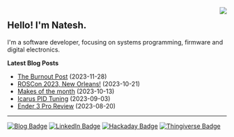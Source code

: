 <img src="https://github-readme-stats-git-masterrstaa-rickstaa.vercel.app/api/top-langs/?username=nnarain&layout=compact" align="right">

Hello! I'm Natesh.
------------------

I'm a software developer, focusing on systems programming, firmware and digital electronics.

**Latest Blog Posts**

<!-- BLOG-POST-LIST:START -->
* [The Burnout Post](https://nnarain.github.io/2023/11/28/The-Burnout-Post.html) (2023-11-28)
* [ROSCon 2023, New Orleans!](https://nnarain.github.io/2023/10/21/ROSCon-2023,-New-Orleans!.html) (2023-10-21)
* [Makes of the month](https://nnarain.github.io/2023/10/13/Makes-of-the-Month.html) (2023-10-13)
* [Icarus PID Tuning](https://nnarain.github.io/2023/09/03/Icarus-PID-Tuning.html) (2023-09-03)
* [Ender 3 Pro Review](https://nnarain.github.io/2023/08/20/Ender-3-Pro-Review.html) (2023-08-20)

<!-- BLOG-POST-LIST:END -->

---

[![Blog Badge](https://img.shields.io/badge/-Blog-green?style=flat-square&logo=github)](https://nnarain.github.io/)
[![LinkedIn Badge](https://img.shields.io/badge/-LinkedIn-blue?style=flat-square&logo=linkedin)](https://www.linkedin.com/in/natesh-narain-4b46b285/)
[![Hackaday Badge](https://img.shields.io/badge/-Hackaday-black?style=flat-square&logo=hackaday)](https://hackaday.io/projects/hacker/482112)
[![Thingiverse Badge](https://img.shields.io/badge/-Thingiverse-darkblue?style=flat-square&logo=thingiverse&logoColor=white)](https://www.thingiverse.com/nnarain/makes)
